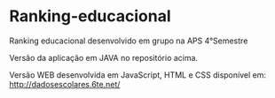 # Ranking-educacional
Ranking educacional desenvolvido em grupo na APS 4°Semestre

Versão da aplicação em JAVA no repositório acima.

Versão WEB desenvolvida em JavaScript, HTML e CSS disponível em: http://dadosescolares.6te.net/

